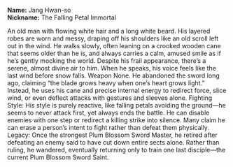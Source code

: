 **Name:** Jang Hwan-so  
**Nickname:** The Falling Petal Immortal

An old man with flowing white hair and a long white beard. His layered robes are worn and messy, draping off his shoulders like an old scroll left out in the wind. He walks slowly, often leaning on a crooked wooden cane that seems older than he is, and always carries a calm, amused smile as if he’s gently mocking the world. Despite his frail appearance, there’s a serene, almost divine air to him. When he speaks, his voice feels like the last wind before snow falls.
Weapon None. He abandoned the sword long ago, claiming “the blade grows heavy when one’s heart grows light.” Instead, he uses his cane and precise internal energy to redirect force, slice wind, or even deflect attacks with gestures and sleeves alone.
Fighting Style: His style is purely reactive, like falling petals avoiding the ground—he seems to never attack first, yet always ends the battle. He can disable enemies with one step or redirect a killing strike into silence. Many claim he can erase a person’s intent to fight rather than defeat them physically.
Legacy: Once the strongest Plum Blossom Sword Master, he retired after defeating an enemy said to have cut down entire sects alone. Rather than ruling, he wandered, eventually returning only to train one last disciple—the current Plum Blossom Sword Saint.
